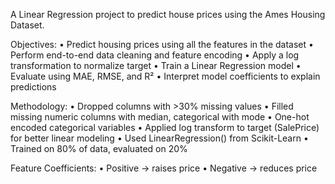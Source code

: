 A Linear Regression project to predict house prices using the Ames Housing Dataset.

Objectives:
	•	Predict housing prices using all the features in the dataset
	•	Perform end-to-end data cleaning and feature encoding
	•	Apply a log transformation to normalize target
	•	Train a Linear Regression model
	•	Evaluate using MAE, RMSE, and R²
	•	Interpret model coefficients to explain predictions
 
Methodology:
	•	Dropped columns with >30% missing values
	•	Filled missing numeric columns with median, categorical with mode
	•	One-hot encoded categorical variables
	•	Applied log transform to target (SalePrice) for better linear modeling
	•	Used LinearRegression() from Scikit-Learn
	•	Trained on 80% of data, evaluated on 20%
 
Feature Coefficients:
	•	Positive → raises price
	•	Negative → reduces price
